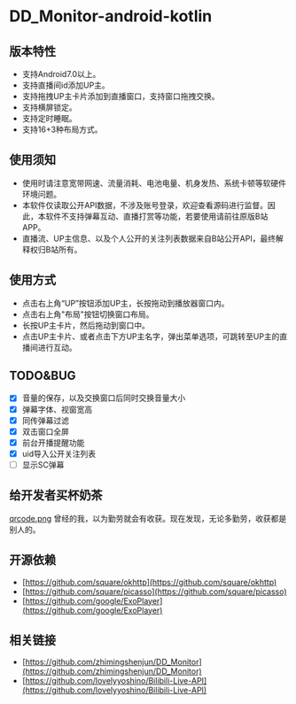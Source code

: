 # DD_Monitor-android-kotlin

## 版本特性
- 支持Android7.0以上。
- 支持直播间id添加UP主。
- 支持拖拽UP主卡片添加到直播窗口，支持窗口拖拽交换。
- 支持横屏锁定。
- 支持定时睡眠。
- 支持16+3种布局方式。

## 使用须知
- 使用时请注意宽带网速、流量消耗、电池电量、机身发热、系统卡顿等软硬件环境问题。
- 本软件仅读取公开API数据，不涉及账号登录，欢迎查看源码进行监督。因此，本软件不支持弹幕互动、直播打赏等功能，若要使用请前往原版B站APP。
- 直播流、UP主信息、以及个人公开的关注列表数据来自B站公开API，最终解释权归B站所有。

## 使用方式
- 点击右上角“UP”按钮添加UP主，长按拖动到播放器窗口内。
- 点击右上角"布局"按钮切换窗口布局。
- 长按UP主卡片，然后拖动到窗口中。
- 点击UP主卡片、或者点击下方UP主名字，弹出菜单选项，可跳转至UP主的直播间进行互动。

## TODO&BUG
- [x] 音量的保存，以及交换窗口后同时交换音量大小
- [x] 弹幕字体、视窗宽高
- [x] 同传弹幕过滤
- [x] 双击窗口全屏
- [x] 前台开播提醒功能
- [x] uid导入公开关注列表
- [ ] 显示SC弹幕

## 给开发者买杯奶茶
[qrcode.png](qrcode.png)
曾经的我，以为勤劳就会有收获。现在发现，无论多勤劳，收获都是别人的。

## 开源依赖
- [https://github.com/square/okhttp](https://github.com/square/okhttp)
- [https://github.com/square/picasso](https://github.com/square/picasso)
- [https://github.com/google/ExoPlayer](https://github.com/google/ExoPlayer)

## 相关链接
- [https://github.com/zhimingshenjun/DD_Monitor](https://github.com/zhimingshenjun/DD_Monitor)
- [https://github.com/lovelyyoshino/Bilibili-Live-API](https://github.com/lovelyyoshino/Bilibili-Live-API)